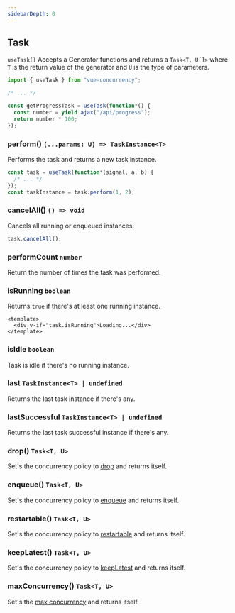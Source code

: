 ```yaml
---
sidebarDepth: 0
---
```


## Task

`useTask()` Accepts a Generator functions and returns a `Task<T, U[]>` where `T` is the return value of the generator and `U` is the type of parameters.

```ts
import { useTask } from "vue-concurrency";

/* ... */

const getProgressTask = useTask(function*() {
  const number = yield ajax("/api/progress");
  return number * 100;
});
```

### perform() `(...params: U) => TaskInstance<T>`

Performs the task and returns a new task instance.

```ts
const task = useTask(function*(signal, a, b) {
  /* ... */
});
const taskInstance = task.perform(1, 2);
```

### cancelAll() `() => void`

Cancels all running or enqueued instances.

```ts
task.cancelAll();
```

### performCount `number`

Return the number of times the task was performed.

### isRunning `boolean`

Returns `true` if there's at least one running instance.

```vue
<template>
  <div v-if="task.isRunning">Loading...</div>
</template>
```

### isIdle `boolean`

Task is idle if there's no running instance.

### last `TaskInstance<T> | undefined`

Returns the last task instance if there's any.

### lastSuccessful `TaskInstance<T> | undefined`

Returns the last task successful instance if there's any.

### drop() `Task<T, U>`

Set's the concurrency policy to [drop](/managing-concurrency/#drop) and returns itself.

### enqueue() `Task<T, U>`

Set's the concurrency policy to [enqueue](/managing-concurrency/#enqueue) and returns itself.

### restartable() `Task<T, U>`

Set's the concurrency policy to [restartable](/managing-concurrency/#restartable) and returns itself.

### keepLatest() `Task<T, U>`

Set's the concurrency policy to [keepLatest](/managing-concurrency/#keepLatest) and returns itself.

### maxConcurrency() `Task<T, U>`

Set's the [max concurrency](/managing-concurrency/#maxconcurrency) and returns itself.
